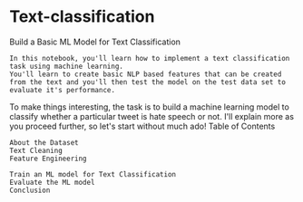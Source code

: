 # Text-classification
Build a Basic ML Model for Text Classification

    In this notebook, you'll learn how to implement a text classification task using machine learning.
    You'll learn to create basic NLP based features that can be created from the text and you'll then test the model on the test data set to evaluate it's performance.

To make things interesting, the task is to build a machine learning model to classify whether a particular tweet is hate speech or not. I'll explain more as you proceed further, so let's start without much ado!
Table of Contents

    About the Dataset
    Text Cleaning
    Feature Engineering
    
    Train an ML model for Text Classification
    Evaluate the ML model
    Conclusion

